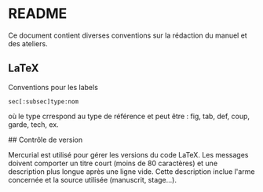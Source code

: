 # README

Ce document contient diverses conventions sur la rédaction du manuel et des
ateliers.

## LaTeX

Conventions pour les labels

    sec[:subsec]type:nom

où le type crrespond au type de référence et peut être : fig, tab, def, coup,
garde, tech, ex.

## Contrôle de version

Mercurial est utilisé pour gérer les versions du code LaTeX.
Les messages doivent comporter un titre court (moins de 80 caractères) et une description plus longue après une ligne vide.
Cette description inclue l'arme concernée et la source
utilisée (manuscrit, stage...).


